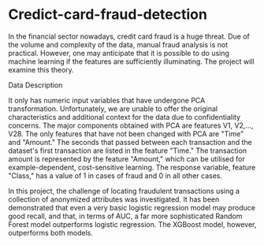 # Credict-card-fraud-detection
In the financial sector nowadays, credit card fraud is a huge threat. Due of the volume and complexity of the data, manual fraud analysis is not practical. However, one may anticipate that it is possible to do using machine learning if the features are sufficiently illuminating. The project will examine this theory.

Data Description

It only has numeric input variables that have undergone PCA transformation. Unfortunately, we are unable to offer the original characteristics and additional context for the data due to confidentiality concerns. The major components obtained with PCA are features V1, V2,..., V28. The only features that have not been changed with PCA are "Time" and "Amount." The seconds that passed between each transaction and the dataset's first transaction are listed in the feature "Time." The transaction amount is represented by the feature "Amount," which can be utilised for example-dependent, cost-sensitive learning. The response variable, feature "Class," has a value of 1 in cases of fraud and 0 in all other cases.

In this project, the challenge of locating fraudulent transactions using a collection of anonymized attributes was investigated. It has been demonstrated that even a very basic logistic regression model may produce good recall, and that, in terms of AUC, a far more sophisticated Random Forest model outperforms logistic regression. The XGBoost model, however, outperforms both models.
